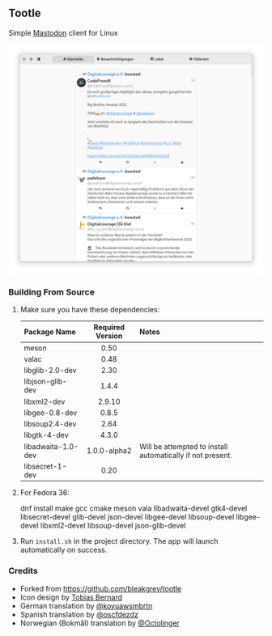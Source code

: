## Tootle
Simple [Mastodon](https://github.com/tootsuite/mastodon) client for Linux

![Screenshot](https://raw.githubusercontent.com/SaGrLand/tootle/master/data/tootle.png)

### Building From Source

1. Make sure you have these dependencies:

    Package Name | Required Version | Notes
    --- |:---:| ---
    meson | 0.50 | 
    valac | 0.48 | 
    libglib-2.0-dev | 2.30 | 
    libjson-glib-dev | 1.4.4 | 
    libxml2-dev | 2.9.10 | 
    libgee-0.8-dev | 0.8.5 | 
    libsoup2.4-dev | 2.64 | 
    libgtk-4-dev | 4.3.0 | 
    libadwaita-1.0-dev | 1.0.0-alpha2 | Will be attempted to install automatically if not present.
    libsecret-1-dev | 0.20 | 
    
2. For Fedora 36:

    dnf install make gcc cmake meson vala libadwaita-devel gtk4-devel libsecret-devel glib-devel json-devel libgee-devel libsoup-devel libgee-devel libxml2-devel libsoup-devel json-glib-devel

3. Run `install.sh` in the project directory. The app will launch automatically on success.


### Credits
* Forked from https://github.com/bleakgrey/tootle
* Icon design by [Tobias Bernard](https://github.com/bertob)
* German translation by [@koyuawsmbrtn](https://github.com/koyuawsmbrtn)
* Spanish translation by [@oscfdezdz](https://github.com/oscfdezdz)
* Norwegian (Bokmål) translation by [@Octolinger](https://github.com/Octolinger)
